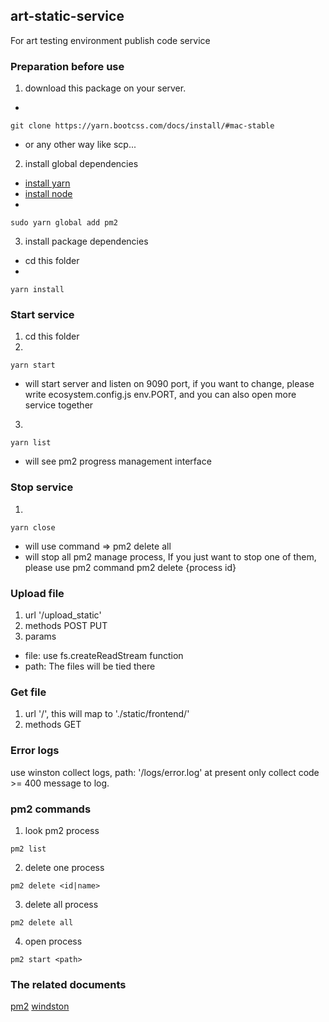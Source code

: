## art-static-service
For art testing environment publish code service

### Preparation before use
1. download this package on your server.
  * 
  ```
  git clone https://yarn.bootcss.com/docs/install/#mac-stable
  ```
  * or any other way like scp...
2. install global dependencies
  * [install yarn](https://yarn.bootcss.com/docs/install/#mac-stable)
  * [install node](https://nodejs.org/en/download/)
  * 
  ```shell
  sudo yarn global add pm2
  ```
3. install package dependencies
  * cd this folder
  * 
  ```shell
  yarn install
  ```
  

### Start service
1. cd this folder
2. 
```shell
yarn start
```
  * will start server and listen on 9090 port, if you want to change, please write ecosystem.config.js env.PORT, and you can also open more service together
3. 
```shell
yarn list
```
  * will see pm2 progress management interface

### Stop service
1. 
```shell
yarn close
```
  * will use command => pm2 delete all
  * will stop all pm2 manage process, If you just want to stop one of them, please use pm2 command
  pm2 delete {process id}

### Upload file
1. url '/upload_static'
2. methods POST PUT
3. params 
  * file: use fs.createReadStream function
  * path: The files will be tied there

### Get file
1. url '/', this will map to './static/frontend/'
2. methods GET

### Error logs
use winston collect logs, path: '/logs/error.log'
at present only collect code >= 400 message to log.

### pm2 commands
1. look pm2 process 
```shell
pm2 list
```
2. delete one process
```shell
pm2 delete <id|name>
```
3. delete all process
```shell
pm2 delete all
```
4. open process
```shell
pm2 start <path>
```

### The related documents
[pm2](https://pm2.io/doc/zh/runtime/quick-start/)
[windston](https://github.com/winstonjs/winston)